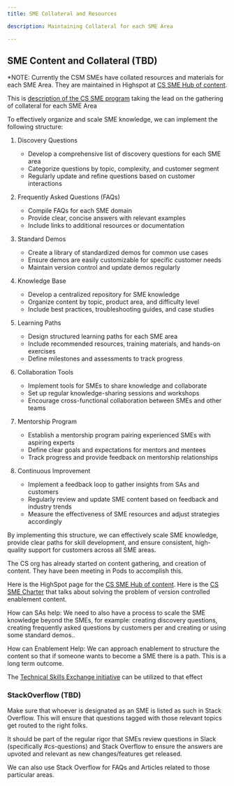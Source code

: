 ```yaml
---
title: SME Collateral and Resources 

description: Maintaining Collateral for each SME Area

---
```


## SME Content and Collateral (TBD)

\*NOTE: Currently the CSM SMEs have collated resources and materials for each SME Area. They are maintained in Highspot at [CS SME Hub of content](https://gitlab.highspot.com/items/667095b95cc9b08c87d40b68?lfrm=srp.0).

This is [description of the CS SME program](https://gitlab.com/gitlab-com/customer-success/subject-matter-experts/cs-subject-matter-experts/-/tree/main) taking the lead on the gathering of collateral for each SME Area

To effectively organize and scale SME knowledge, we can implement the following structure:

1. Discovery Questions
   - Develop a comprehensive list of discovery questions for each SME area
   - Categorize questions by topic, complexity, and customer segment
   - Regularly update and refine questions based on customer interactions

2. Frequently Asked Questions (FAQs)
   - Compile FAQs for each SME domain
   - Provide clear, concise answers with relevant examples
   - Include links to additional resources or documentation

3. Standard Demos
   - Create a library of standardized demos for common use cases
   - Ensure demos are easily customizable for specific customer needs
   - Maintain version control and update demos regularly

4. Knowledge Base
   - Develop a centralized repository for SME knowledge
   - Organize content by topic, product area, and difficulty level
   - Include best practices, troubleshooting guides, and case studies

5. Learning Paths
   - Design structured learning paths for each SME area
   - Include recommended resources, training materials, and hands-on exercises
   - Define milestones and assessments to track progress

6. Collaboration Tools
   - Implement tools for SMEs to share knowledge and collaborate
   - Set up regular knowledge-sharing sessions and workshops
   - Encourage cross-functional collaboration between SMEs and other teams

7. Mentorship Program
   - Establish a mentorship program pairing experienced SMEs with aspiring experts
   - Define clear goals and expectations for mentors and mentees
   - Track progress and provide feedback on mentorship relationships

8. Continuous Improvement
   - Implement a feedback loop to gather insights from SAs and customers
   - Regularly review and update SME content based on feedback and industry trends
   - Measure the effectiveness of SME resources and adjust strategies accordingly

By implementing this structure, we can effectively scale SME knowledge, provide clear paths for skill development, and ensure consistent, high-quality support for customers across all SME areas.

The CS org has already started on content gathering, and creation  of content.  They have been meeting in Pods to accomplish this.

Here is the HighSpot page for the [CS SME Hub of content](https://gitlab.highspot.com/items/667095b95cc9b08c87d40b68?lfrm=srp.0).  Here is the [CS SME Charter](https://gitlab.com/gitlab-com/customer-success/subject-matter-experts/cs-subject-matter-experts) that talks about solving the problem of version controlled enablement content.

How can SAs help:  We need to also have a process to scale the SME knowledge beyond the SMEs, for example: creating discovery questions, creating frequently asked questions by customers per and creating or using some standard demos..

How can Enablement Help: We can approach enablement to structure the content so that if someone wants to become a SME there is a path. This is a long term outcome.

The  [Technical Skills Exchange initiative](/handbook/solutions-architects/sa-practices/subject-matter-experts/sme-cadences/#sme-tech-skills) can be utilized to that effect

### StackOverflow (TBD)

Make sure that whoever is designated as an SME is listed as such in Stack Overflow. This will ensure that questions tagged with those relevant topics get routed to the right folks.

It should be part of the regular rigor that SMEs review questions in Slack (specifically #cs-questions) and Stack Overflow to ensure the answers are upvoted and relevant as new changes/features get released.

We can also use Stack Overflow for FAQs and Articles related to those particular areas.

